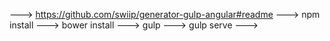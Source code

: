 
---> https://github.com/swiip/generator-gulp-angular#readme
---> npm install
---> bower install
---> gulp
---> gulp serve 
--->

